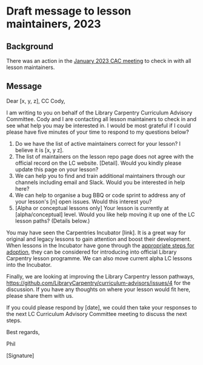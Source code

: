 # Draft message to lesson maintainers, 2023

## Background
There was an action in the [January 2023 CAC meeting](https://github.com/LibraryCarpentry/curriculum-advisors/blob/main/minutes/Jan-2023-minutes.md)
to check in with all lesson maintainers.

## Message

Dear [x, y, z],
CC Cody,

I am writing to you on behalf of the Library Carpentry Curriculum Advisory Committee. 
Cody and I are contacting all lesson maintainers to check in and see what help you may be interested in. 
I would be most grateful if I could please have five minutes of your time to respond to my questions below?

1. Do we have the list of active maintainers correct for your lesson? I believe it is [x, y z]. 
2. The list of maintainers on the lesson repo page does not agree with the official record on the LC website. [Detail]. 
Would you kindly please update this page on your lesson?
3. We can help you to find and train additional maintainers through our channels including email and Slack. Would you be interested in help here?
4. We can help to organise a bug BBQ or code sprint to address any of your lesson's [n] open issues. Would this interest you?
5. [Alpha or conceptual lessons only] Your lesson is currently at [alpha/conceptual] level. 
Would you like help moving it up one of the LC lesson paths? (Details below.)

You may have seen the Carpentries Incubator [link]. It is a great way for original and legacy lessons to gain attention and boost their development. 
When lessons in the Incubator have gone through the [appropriate steps for adoption](https://github.com/LibraryCarpentry/curriculum-advisors/blob/main/policy/lesson-adoption.md), they can be considered for introducing into official Library Carpentry lesson programme. 
We can also move current alpha LC lessons into the Incubator. 

Finally, we are looking at improving the Library Carpentry lesson pathways, https://github.com/LibraryCarpentry/curriculum-advisors/issues/4 for the discussion. If you have any thoughts on where your lesson would fit here, please share them with us.

If you could please respond by [date], we could then take your responses to the next LC Curriculum Advisory Committee meeting to discuss the next steps.

Best regards,

Phil

[Signature]
